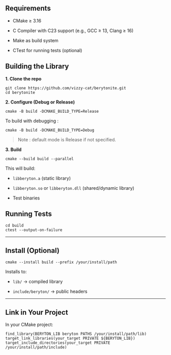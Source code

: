 ## Requirements

- CMake ≥ 3.16

- C Compiler with C23 support (e.g., GCC ≥ 13, Clang ≥ 16)

- Make as build system

- CTest for running tests (optional)

## Building the Library

**1. Clone the repo**
```
git clone https://github.com/vizzy-cat/berytonite.git
cd berytonite
```
**2. Configure (Debug or Release)**
```
cmake -B build -DCMAKE_BUILD_TYPE=Release
```
To build with debugging :
```
cmake -B build -DCMAKE_BUILD_TYPE=Debug
```
> Note : default mode is Release if not specified.

**3. Build**
```
cmake --build build --parallel
```
This will build:

- `libberyton.a` (static library)

- `libberyton.so` or `libberyton.dll` (shared/dynamic library)

- Test binaries

## Running Tests

```
cd build
ctest --output-on-failure
```

---

## Install (Optional)
```
cmake --install build --prefix /your/install/path
```
Installs to:

- `lib/` → compiled library

- `include/beryton/` → public headers



---

## Link in Your Project

In your CMake project:
```
find_library(BERYTON_LIB beryton PATHS /your/install/path/lib)
target_link_libraries(your_target PRIVATE ${BERYTON_LIB})
target_include_directories(your_target PRIVATE /your/install/path/include)
```
